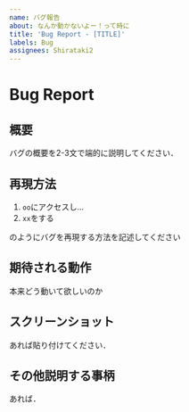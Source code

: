 ```yaml
---
name: バグ報告
about: なんか動かないよー！って時に
title: 'Bug Report - [TITLE]'
labels: Bug
assignees: Shirataki2
---
```


# Bug Report

## 概要

バグの概要を2-3文で端的に説明してください．

## 再現方法

1. `oo`にアクセスし...
2. `xx`をする

のようにバグを再現する方法を記述してください

## 期待される動作

本来どう動いて欲しいのか

## スクリーンショット

あれば貼り付けてください．

## その他説明する事柄

あれば．
